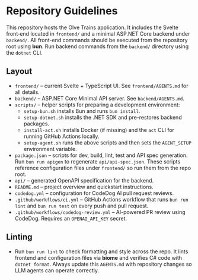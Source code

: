 # Repository Guidelines

This repository hosts the Olve Trains application.  It includes the Svelte
front‑end located in `frontend/` and a minimal ASP.NET Core backend under
`backend/`. All front-end commands should be executed from the repository root
using **bun**. Run backend commands from the `backend/` directory using the
`dotnet` CLI.

## Layout

- `frontend/` – current Svelte + TypeScript UI. See `frontend/AGENTS.md` for all
  details.
- `backend/` – ASP.NET Core Minimal API server. See `backend/AGENTS.md`.
- `scripts/` – helper scripts for preparing a development environment:
  - `setup-bun.sh` installs Bun and runs `bun install`.
  - `setup-dotnet.sh` installs the .NET SDK and pre-restores backend packages.
  - `install-act.sh` installs Docker (if missing) and the `act` CLI for running
    GitHub Actions locally.
  - `setup-agent.sh` runs the above scripts and then sets the `AGENT_SETUP`
    environment variable.
- `package.json` – scripts for dev, build, lint, test and API spec generation.
  Run `bun run apigen` to regenerate `api/api-spec.json`.
  These scripts reference
  configuration files under `frontend/` so run them from the repo root.
- `api/` – generated OpenAPI specification for the backend.
- `README.md` – project overview and quickstart instructions.
- `codedog.yml` – configuration for CodeDog AI pull request reviews.
- `.github/workflows/ci.yml` – GitHub Actions workflow that runs `bun run lint`
  and `bun run test` on every push and pull request.
- `.github/workflows/codedog-review.yml` – AI-powered PR review using CodeDog.
  Requires an `OPENAI_API_KEY` secret.
## Linting
- Run `bun run lint` to check formatting and style across the repo.
  It lints frontend and configuration files via **biome** and verifies C#
  code with `dotnet format`.
Always update this `AGENTS.md` with repository changes so LLM agents can operate correctly.
